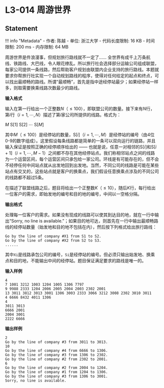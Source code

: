 
# L3-014 周游世界

## Statement

!!! info "Metadata"
    - 作者: 陈越
    - 单位: 浙江大学
    - 代码长度限制: 16 KB
    - 时间限制: 200 ms
    - 内存限制: 64 MB

周游世界是件浪漫事，但规划旅行路线就不一定了…… 全世界有成千上万条航线、铁路线、大巴线，令人眼花缭乱。所以旅行社会选择部分运输公司组成联盟，每家公司提供一条线路，然后帮助客户规划由联盟内企业支持的旅行路线。本题就要求你帮旅行社实现一个自动规划路线的程序，使得对任何给定的起点和终点，可以找出最顺畅的路线。所谓“最顺畅”，首先是指中途经停站最少；如果经停站一样多，则取需要换乘线路次数最少的路线。

**输入格式**

输入在第一行给出一个正整数$N$（$\le 100$），即联盟公司的数量。接下来有$N$行，第$i$行（$i=1, \cdots , N$）描述了第$i$家公司所提供的线路。格式为：

$M$ S[1] S[2] $\cdots$ S[$M$]

其中$M$（$\le 100$）是经停站的数量，S[$i$]（$i=1, \cdots , M$）是经停站的编号（由4位0-9的数字组成）。这里假设每条线路都是简单的一条可以双向运行的链路，并且输入保证是按照正确的经停顺序给出的 —— 也就是说，任意一对相邻的S[$i$]和S[$i+1$]（$i=1, \cdots , M-1$）之间都不存在其他经停站点。我们称相邻站点之间的线路为一个运营区间，每个运营区间只承包给一家公司。环线是有可能存在的，但不会不经停任何中间站点就从出发地回到出发地。当然，不同公司的线路是可能在某些站点有交叉的，这些站点就是客户的换乘点，我们假设任意换乘点涉及的不同公司的线路都不超过5条。

在描述了联盟线路之后，题目将给出一个正整数$K$（$\le 10$），随后$K$行，每行给出一位客户的需求，即始发地的编号和目的地的编号，中间以一空格分隔。

**输出格式**

处理每一位客户的需求。如果没有现成的线路可以使其到达目的地，就在一行中输出“Sorry, no line is available.”；如果目的地可达，则首先在一行中输出最顺畅路线的经停站数量（始发地和目的地不包括在内），然后按下列格式给出旅行路线：

```
Go by the line of company #X1 from S1 to S2.
Go by the line of company #X2 from S2 to S3.
......
```

其中`Xi`是线路承包公司的编号，`Si`是经停站的编号。但必须只输出始发地、换乘点和目的地，不能输出中间的经停站。题目保证满足要求的路线是唯一的。

**输入样例**
```plaintext
4
7 1001 3212 1003 1204 1005 1306 7797
9 9988 2333 1204 2006 2005 2004 2003 2302 2001
13 3011 3812 3013 3001 1306 3003 2333 3066 3212 3008 2302 3010 3011
4 6666 8432 4011 1306
4
3011 3013
6666 2001
2004 3001
2222 6666
```

**输出样例**
```plaintext
2
Go by the line of company #3 from 3011 to 3013.
10
Go by the line of company #4 from 6666 to 1306.
Go by the line of company #3 from 1306 to 2302.
Go by the line of company #2 from 2302 to 2001.
6
Go by the line of company #2 from 2004 to 1204.
Go by the line of company #1 from 1204 to 1306.
Go by the line of company #3 from 1306 to 3001.
Sorry, no line is available.
```
